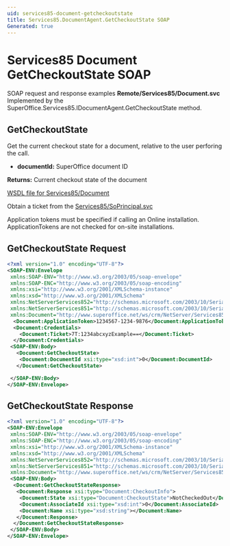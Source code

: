 ```yaml
---
uid: services85-document-getcheckoutstate
title: Services85.DocumentAgent.GetCheckoutState SOAP
Generated: true
---
```


# Services85 Document GetCheckoutState SOAP

SOAP request and response examples **Remote/Services85/Document.svc**
Implemented by the <see cref="M:SuperOffice.Services85.IDocumentAgent.GetCheckoutState">SuperOffice.Services85.IDocumentAgent.GetCheckoutState</see> method.

## GetCheckoutState

Get the current checkout state for a document, relative to the user perforing the call.

* **documentId:** SuperOffice document ID

**Returns:** Current checkout state of the document


[WSDL file for Services85/Document](../Services85-Document.md)

Obtain a ticket from the [Services85/SoPrincipal.svc](../SoPrincipal/SoPrincipal.md)

Application tokens must be specified if calling an Online installation. ApplicationTokens are not checked for on-site installations.

## GetCheckoutState Request

```xml
<?xml version="1.0" encoding="UTF-8"?>
<SOAP-ENV:Envelope
 xmlns:SOAP-ENV="http://www.w3.org/2003/05/soap-envelope"
 xmlns:SOAP-ENC="http://www.w3.org/2003/05/soap-encoding"
 xmlns:xsi="http://www.w3.org/2001/XMLSchema-instance"
 xmlns:xsd="http://www.w3.org/2001/XMLSchema"
 xmlns:NetServerServices852="http://schemas.microsoft.com/2003/10/Serialization/Arrays"
 xmlns:NetServerServices851="http://schemas.microsoft.com/2003/10/Serialization/"
 xmlns:Document="http://www.superoffice.net/ws/crm/NetServer/Services85">
  <Document:ApplicationToken>1234567-1234-9876</Document:ApplicationToken>
  <Document:Credentials>
    <Document:Ticket>7T:1234abcxyzExample==</Document:Ticket>
  </Document:Credentials>
 <SOAP-ENV:Body>
   <Document:GetCheckoutState>
    <Document:DocumentId xsi:type="xsd:int">0</Document:DocumentId>
   </Document:GetCheckoutState>

 </SOAP-ENV:Body>
</SOAP-ENV:Envelope>

```


## GetCheckoutState Response

```xml
<?xml version="1.0" encoding="UTF-8"?>
<SOAP-ENV:Envelope
 xmlns:SOAP-ENV="http://www.w3.org/2003/05/soap-envelope"
 xmlns:SOAP-ENC="http://www.w3.org/2003/05/soap-encoding"
 xmlns:xsi="http://www.w3.org/2001/XMLSchema-instance"
 xmlns:xsd="http://www.w3.org/2001/XMLSchema"
 xmlns:NetServerServices852="http://schemas.microsoft.com/2003/10/Serialization/Arrays"
 xmlns:NetServerServices851="http://schemas.microsoft.com/2003/10/Serialization/"
 xmlns:Document="http://www.superoffice.net/ws/crm/NetServer/Services85">
 <SOAP-ENV:Body>
  <Document:GetCheckoutStateResponse>
   <Document:Response xsi:type="Document:CheckoutInfo">
    <Document:State xsi:type="Document:CheckoutState">NotCheckedOut</Document:State>
    <Document:AssociateId xsi:type="xsd:int">0</Document:AssociateId>
    <Document:Name xsi:type="xsd:string"></Document:Name>
   </Document:Response>
  </Document:GetCheckoutStateResponse>
 </SOAP-ENV:Body>
</SOAP-ENV:Envelope>

```

